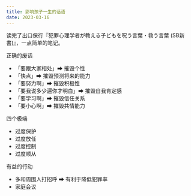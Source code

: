 ```yaml
---
title: 影响孩子一生的话语
date: 2023-03-16
---
```


读完了出口保行『犯罪心理学者が教える子どもを呪う言葉・救う言葉 (SB新書)』，一点简单的笔记。

正确的废话

- 「要跟大家相处」➡ 摧毁个性
- 「快点」➡ 摧毁预测将来的能力
- 「要努力啊」➡ 摧毁积极性
- 「要我说多少遍你才明白」➡ 摧毁自我肯定感
- 「要学习啊」➡ 摧毁信任关系
- 「要小心啊」➡ 摧毁共情能力

四个极端

- 过度保护
- 过度放任
- 过度控制
- 过度顺从

有益的行动

- 多和周围人打招呼 ➡ 有利于降低犯罪率
- 家庭会议